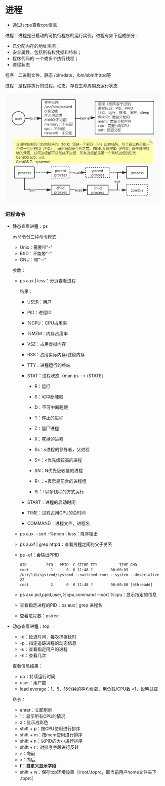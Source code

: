 # 进程

- 通过lscpu查看cpu信息

进程：进程是已启动的可执行程序的运行实例，进程有如下组成部分：

- 已分配内存的地址空间；
- 安全属性，包括所有权凭据和特权；
- 程序代码的 一个或多个执行线程；
- 进程状态

程序：二进制文件，静态 /bin/date，/bin/sbin/httpd等

进程：是程序执行的过程，动态，存在生命周期及运行状态

![进程](images/进程.jpg)

### 进程命令

- 静态查看进程：ps

  ps命令分三种命令模式

  - Unix：需要带"-"
  - BSD：不能带"-"
  - GNU：带"--"

  参数：

  - ps aux | less：分页查看进程

    结果：

    - USER：用户

    - PID：进程ID

    - %CPU：CPU占用率

    - %MEM：内存占用率

    - VSZ：占用虚拟内存

    - RSS：占用实际内存/驻留内存

    - TTY：进程运行的终端

    - STAT：进程状态（man ps  --> /STATE）

      - R：运行

      - S：可中断睡眠

      - D：不可中断睡眠

      - T：停止的进程

      - Z：僵尸进程

      - X：死掉的进程

        

      - Ss：s进程的领导者，父进程

      - S<：<优先级较高的进程

      - SN：N优先级较低的进程

      - R+：+表示是前台的进程组

      - Sl：l 以多线程的方式运行

    - START：进程的启动时间

    - TIME：进程占用CPU的总时间

    - COMMAND：进程文件，进程名

  - ps aux --sort -%mem | less：降序输出

  - ps auxf | grep httpd：查看线程之间的父子关系

  - ps -ef：会输出PPID

    ```
    UID         PID   PPID  C STIME TTY          TIME CMD
    root          1      0  0 11:48 ?        00:00:05 /usr/lib/systemd/systemd --switched-root --system --deserialize 22
    root          2      0  0 11:48 ?        00:00:00 [kthreadd]
    ```

  - ps axo pid,ppid,user,%cpu,command --sort %cpu：显示指定的信息

  - 查看指定进程的PID：ps aux | grep 进程名

  - 查看进程数：pstree

- 动态查看进程：top

  - -d：延迟时间，每次捕捉延时
  - -p：指定追踪进程的动态信息
  - -u：查看指定用户的进程
  - -n：查看几次

  查看信息结果：

  - up：持续运行时间
  - user：用户数
  - load average：1、5、15分钟的平均负载，用负载/CPU数 >1，说明过载

  命令：

  - enter：立即刷新
  - 1：显示所有CPU的情况
  - z：显示成彩色
  - shift + p：按CPU使用进行排序
  - shift + m：按mem使用进行排序
  - shift + n：以PID的大小进行排序
  - shift + r：对排序字段进行反转
  - `>`：向前
  - `<`：向后
  - **f：自定义显示字段**
  - shift + w：保存top环境设置（/root/.toprc，即当前用户home文件夹下 .toprc）

  

